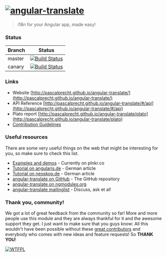 # [![angular-translate](https://raw.github.com/PascalPrecht/angular-translate/canary/identity/logo/angular-translate-alternative/angular-translate_alternative_medium2.png)](http://pascalprecht.github.io/angular-translate)

> i18n for your Angular app, made easy!

### Status
| Branch        | Status         |
| ------------- |:-------------:|
| master        | [![Build Status](https://travis-ci.org/PascalPrecht/angular-translate.png?branch=master)](https://travis-ci.org/PascalPrecht/angular-translate) |
| canary        |[![Build Status](https://travis-ci.org/PascalPrecht/angular-translate.png?branch=canary)](https://travis-ci.org/PascalPrecht/angular-translate)     |

### Links
* Website [http://pascalprecht.github.io/angular-translate/](http://pascalprecht.github.io/angular-translate/)
* API Reference [http://pascalprecht.github.io/angular-translate/#/api](http://pascalprecht.github.io/angular-translate/#/api)
* Plato report [http://pascalprecht.github.io/angular-translate/plato](http://pascalprecht.github.io/angular-translate/plato)
* [Contribution Guidelines](https://github.com/PascalPrecht/angular-translate/blob/master/CONTRIBUTING.md)

### Useful resources
There are some very useful things on the web that might be interesting for you,
so make sure to check this list.

- [Examples and demos](https://github.com/PascalPrecht/angular-translate/wiki/Demos) - Currently on plnkr.co
- [Tutorial on angularjs.de](http://angularjs.de/artikel/angularjs-i18n-ng-translate) - German article
- [Tutorial on neoskop.de](http://www.neoskop.de/blog/angular-translate) - German article
- [angular-translate on GitHub](http://github.com/PascalPrecht/angular-translate) - The GitHub repository
- [angular-translate on ngmodules.org](http://ngmodules.org/modules/angular-translate)
- [angular-translate mailinglist](https://groups.google.com/forum/#!forum/angular-translate) - Discuss, ask et al!

### Thank you, community!
We got a lot of great feedback from the community so far! More and more people
use this module and they are always thankful for it and the awesome support they
get. I just want to make sure that you guys know: All this wouldn't have been
possible without these [great contributors](http://github.com/PascalPrecht/angular-translate/contributors)
and everybody who comes with new ideas and feature requests! So **THANK YOU**!

[![WTFPL](http://www.wtfpl.net/wp-content/uploads/2012/12/wtfpl-badge-4.png)](http://wtfpl.net)
